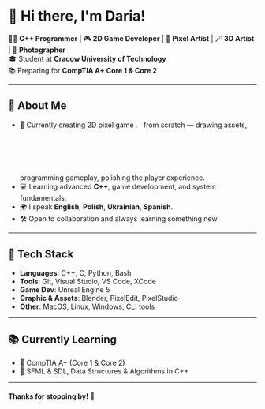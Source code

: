 # 👋 Hi there, I'm Daria!

👨‍💻 **C++ Programmer** | 🎮 **2D Game Developer** | 🎨 **Pixel Artist** | 🪄 **3D Artist** | 📸 **Photographer**        
🎓 Student at **Cracow University of Technology**  
📚 Preparing for **CompTIA A+ Core 1 & Core 2**

---

## 🧠 About Me

- 👾 Currently creating 2D pixel game <img src="https://github.com/user-attachments/assets/3a1311b7-6e9d-49ba-ae95-8458d9230473" width = 2.5% > from scratch — drawing assets, programming gameplay, polishing the player experience.
- 💻 Learning advanced **C++**, game development, and system fundamentals.
- 🌍 I speak **English**, **Polish**, **Ukrainian**, **Spanish**.
- 🛠️ Open to collaboration and always learning something new.


---

## 🚀 Tech Stack

- **Languages**: C++, C, Python, Bash
- **Tools**: Git, Visual Studio, VS Code, XCode
- **Game Dev**: Unreal Engine 5
- **Graphic & Assets**: Blender, PixelEdit, PixelStudio
- **Other**: MacOS, Linux, Windows, CLI tools

---

## 📚 Currently Learning

- 🔌 CompTIA A+ (Core 1 & Core 2)
- 🧠 SFML & SDL, Data Structures & Algorithms in C++

---

#### Thanks for stopping by! 🚀
